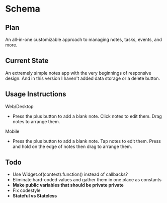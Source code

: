 # Schema

## Plan

An all-in-one customizable approach to managing notes, tasks, events, and more.

## Current State

An extremely simple notes app with the very beginnings of responsive design. And in this version I haven't added data storage or a delete button.

## Usage Instructions

Web/Desktop
- Press the plus button to add a blank note. Click notes to edit them. Drag notes to arrange them.

Mobile
- Press the plus button to add a blank note. Tap notes to edit them. Press and hold on the edge of notes then drag to arrange them.

## Todo

- Use Widget.of(context).function() instead of callbacks?
- Eliminate hard-coded values and gather them in one place as constants
- **Make public variables that should be private private**
- Fix codestyle
- **Stateful vs Stateless**